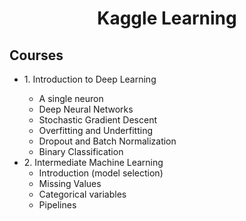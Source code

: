 <h1 align='center'> Kaggle Learning </h1>
<h2> Courses </h2>

<ul> 
  <li> 1. Introduction to Deep Learning </li>
  <ul> 
    <li> A single neuron </li>
    <li> Deep Neural Networks </li>
    <li> Stochastic Gradient Descent </li>
    <li> Overfitting and Underfitting </li>
    <li> Dropout and Batch Normalization </li>
    <li> Binary Classification </li>
  </ul>
  <li> 2. Intermediate Machine Learning
  <ul> 
    <li> Introduction (model selection) </li>
    <li> Missing Values </li>
    <li> Categorical variables </li>
    <li> Pipelines </li>
  </ul>
</ul>

